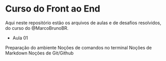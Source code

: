 # Curso do Front ao End

Aqui neste repositório estão os arquivos de aulas e de desafios resolvidos, do curso do @MarcoBrunoBR.

- Aula 01

Preparação do ambiente
Noções de comandos no terminal
Noções de Markdown
Noções de Git/Github